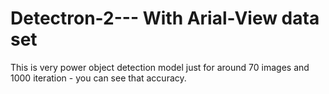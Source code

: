 # Detectron-2--- With Arial-View data set

This is very power object detection model just for around 70 images and 1000 iteration - you can see that accuracy.
